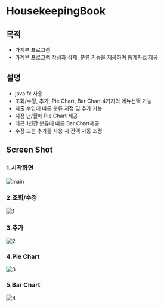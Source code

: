 # HousekeepingBook

## 목적
- 가계부 프로그램
- 가계부 프로그램 작성과 삭제, 분류 기능을 제공하며 통계자료 제공

## 설명
- java fx 사용
- 조회/수정, 추가, Pie Chart, Bar Chart 4가지의 메뉴선택 가능
- 지출 수입에 따른 분류 지정 및 추가 가능
- 지정 년/월에 Pie Chart 제공
- 최근 1년간 분류에 따른 Bar Chart제공
- 수정 또는 추가를 사용 시 잔액 자동 조정

## Screen Shot
### 1.시작화면
![main](https://user-images.githubusercontent.com/64083411/103620820-84a46180-4f77-11eb-8d2f-d0cb1a4580db.JPG)

### 2.조회/수정
![1](https://user-images.githubusercontent.com/64083411/103620687-460ea700-4f77-11eb-8799-f4323adb9a60.JPG)

### 3.추가
![2](https://user-images.githubusercontent.com/64083411/103620702-4f980f00-4f77-11eb-8e4b-115420da3831.JPG)

### 4.Pie Chart
![3](https://user-images.githubusercontent.com/64083411/103620723-5cb4fe00-4f77-11eb-8c2d-29fd1e31079a.JPG)

### 5.Bar Chart
![4](https://user-images.githubusercontent.com/64083411/103620746-650d3900-4f77-11eb-9212-f6b115935b32.JPG)
